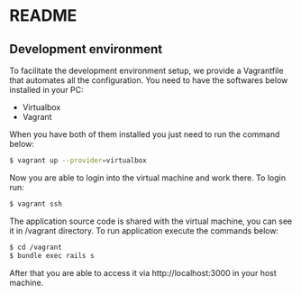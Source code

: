 # README

## Development environment

To facilitate the development environment setup, we provide a Vagrantfile that
automates all the configuration. You need to have the softwares below installed
in your PC:

* Virtualbox
* Vagrant

When you have both of them installed you just need to run the command below:

```bash
$ vagrant up --provider=virtualbox
```

Now you are able to login into the virtual machine and work there. To login run:

```bash
$ vagrant ssh
```

The application source code is shared with the virtual machine, you can see it
in /vagrant directory. To run application execute the commands below:

```bash
$ cd /vagrant
$ bundle exec rails s
```

After that you are able to access it via http://localhost:3000 in your host
machine.
